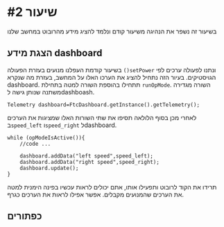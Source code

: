 # שיעור #2 
בשיעור זה נשפר את הנהיגה משיעור קודם ונלמד להציג מידע מהרובוט במחשב שלנו  
## הצגת מידע dashboard  
בשיעור קודמת העפלנו מנועים בעזרת הפעולה `()setPower` ונתנו לפעולה ערכים לפי הגויסטיקים. בעיור הזה נתחיל להציג את הערכו האלו על המחשב, בעזרת מה שנקרא dashboard. תתחילו בהוספת השורה למטה בתחילת `runOpMode`. השורה מגדירה משתנה שנותן גישה לdashboash.
```
Telemetry dashboard=FtcDashboard.getInstance().getTelemetry();
```  
לאחרי מכן בסוף הלולאה תסיפו את שתי השורות האלו שמציגות את הערכים ב`speed_left` ו`speed_right` לdashboard.  
```
while (opModeIsActive()){
    //code ...
    
    dashboard.addData("left speed",speed_left);
    dashboard.addData("right speed",speed_right);
    dashboard.update();
}
```  
תרידו את הקוד לרובוט ותפעילו אותו, אתם יכולים לראות עכשיו בפינה הימנית למטה את הערכים שהמנועים מקבלים. אפשר אפילו לראות את הערכים כגרף.  
<!-- צריך להוסיף תמונה של שתמחיש את השורה למעלה -->  

## כפתורים

